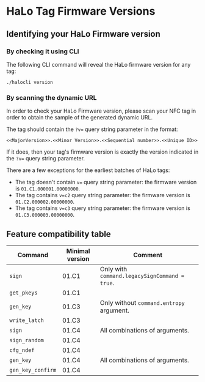 # HaLo Tag Firmware Versions

## Identifying your HaLo Firmware version

### By checking it using CLI
The following CLI command will reveal the HaLo firmware version for any tag:

```
./halocli version
```

### By scanning the dynamic URL
In order to check your HaLo Firmware version, please scan your NFC tag in order to obtain
the sample of the generated dynamic URL.

The tag should contain the `?v=` query string parameter in the format:
```
<<MajorVersion>>.<<Minor Version>>.<<Sequential number>>.<<Unique ID>>
```

If it does, then your tag's firmware version is exactly the version indicated in the `?v=` query string parameter.

There are a few exceptions for the earliest batches of HaLo tags:

* The tag doesn't contain `v=` query string parameter: the firmware version is `01.C1.000001.00000000`.
* The tag contains `v=c2` query string parameter: the firmware version is `01.C2.000002.00000000`.
* The tag contains `v=c3` query string parameter: the firmware version is `01.C3.000003.00000000`.

## Feature compatibility table

| Command           | Minimal version | Comment                                       |
|-------------------|-----------------|-----------------------------------------------|
| `sign`            | 01.C1           | Only with `command.legacySignCommand = true`. |
| `get_pkeys`       | 01.C1           |                                               |
| `gen_key`         | 01.C3           | Only without `command.entropy` argument.      |
| `write_latch`     | 01.C3           |                                               |
| `sign`            | 01.C4           | All combinations of arguments.                |
| `sign_random`     | 01.C4           |                                               |
| `cfg_ndef`        | 01.C4           |                                               |
| `gen_key`         | 01.C4           | All combinations of arguments.                |
| `gen_key_confirm` | 01.C4           |                                               |
